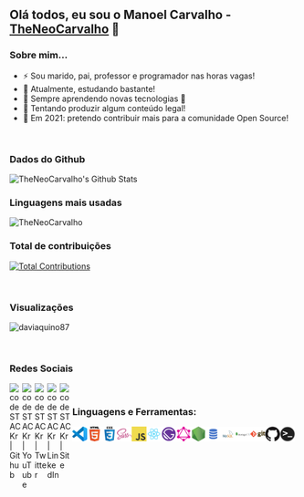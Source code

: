 ## Olá todos, eu sou o Manoel Carvalho - [TheNeoCarvalho][github] 👋

### Sobre mim...
- ⚡ Sou marido, pai, professor e programador nas horas vagas!
- 🔭 Atualmente, estudando bastante!
- 🌱 Sempre aprendendo novas tecnologias 🤣
- 👯 Tentando produzir algum conteúdo legal!
- 🥅 Em 2021: pretendo contribuir mais para a comunidade Open Source!

<br />

### Dados do Github
<img alt="TheNeoCarvalho's Github Stats" src="https://github-readme-stats.vercel.app/api?username=TheNeoCarvalho&show_icons=true&hide_border=true&theme=dark" />

### Linguagens mais usadas
<img alt="TheNeoCarvalho" src="https://github-readme-stats.vercel.app/api/top-langs/?username=theneocarvalho&layout=compact&theme=dark&title_color=268bd2" />

<br />

### Total de contribuições
[![Total Contributions](https://github-readme-streak-stats.herokuapp.com/?user=TheNeoCarvalho&layout=compact&theme=dracula&locale=pt-br&title_color=FFF)](https://github.com/anuraghazra/github-readme-stats)

<br />

### Visualizações
<p align="left"> <img src="https://komarev.com/ghpvc/?username=TheNeoCarvalho&label=Profile%20views&color=0e75b6&style=flat" alt="daviaquino87" /> </p>

<br />

### Redes Sociais
[<img align="left" alt="codeSTACKr | Github" width="22px" src="https://cdn.jsdelivr.net/npm/simple-icons@v3/icons/github.svg" />][github]
[<img align="left" alt="codeSTACKr | YouTube" width="22px" src="https://cdn.jsdelivr.net/npm/simple-icons@v3/icons/youtube.svg" />][youtube]
[<img align="left" alt="codeSTACKr | Twitter" width="22px" src="https://cdn.jsdelivr.net/npm/simple-icons@v3/icons/twitter.svg" />][twitter]
[<img align="left" alt="codeSTACKr | LinkedIn" width="22px" src="https://cdn.jsdelivr.net/npm/simple-icons@v3/icons/linkedin.svg" />][linkedin]
[<img align="left" alt="codeSTACKr | Site" width="22px" src="https://cdn.jsdelivr.net/npm/simple-icons@3.11.0/icons/gatsby.svg" />][site]

<br />

### Linguagens e Ferramentas:
<img align="left" alt="Visual Studio Code" width="26px" src="https://raw.githubusercontent.com/github/explore/80688e429a7d4ef2fca1e82350fe8e3517d3494d/topics/visual-studio-code/visual-studio-code.png" />

<img align="left" alt="HTML5" width="26px" src="https://raw.githubusercontent.com/github/explore/80688e429a7d4ef2fca1e82350fe8e3517d3494d/topics/html/html.png" />

<img align="left" alt="CSS3" width="26px" src="https://raw.githubusercontent.com/github/explore/80688e429a7d4ef2fca1e82350fe8e3517d3494d/topics/css/css.png" />

<img align="left" alt="Sass" width="26px" src="https://raw.githubusercontent.com/github/explore/80688e429a7d4ef2fca1e82350fe8e3517d3494d/topics/sass/sass.png" />

<img align="left" alt="JavaScript" width="26px" src="https://raw.githubusercontent.com/github/explore/80688e429a7d4ef2fca1e82350fe8e3517d3494d/topics/javascript/javascript.png" />

<img align="left" alt="React" width="26px" src="https://raw.githubusercontent.com/github/explore/80688e429a7d4ef2fca1e82350fe8e3517d3494d/topics/react/react.png" />

<img align="left" alt="Gatsby" width="26px" src="https://raw.githubusercontent.com/github/explore/e94815998e4e0713912fed477a1f346ec04c3da2/topics/gatsby/gatsby.png" />

<img align="left" alt="GraphQL" width="26px" src="https://raw.githubusercontent.com/github/explore/80688e429a7d4ef2fca1e82350fe8e3517d3494d/topics/graphql/graphql.png" />

<img align="left" alt="Node.js" width="26px" src="https://raw.githubusercontent.com/github/explore/80688e429a7d4ef2fca1e82350fe8e3517d3494d/topics/nodejs/nodejs.png" />

<img align="left" alt="SQL" width="26px" src="https://raw.githubusercontent.com/github/explore/80688e429a7d4ef2fca1e82350fe8e3517d3494d/topics/sql/sql.png" />

<img align="left" alt="MySQL" width="26px" src="https://raw.githubusercontent.com/github/explore/80688e429a7d4ef2fca1e82350fe8e3517d3494d/topics/mysql/mysql.png" />

<img align="left" alt="MongoDB" width="26px" src="https://raw.githubusercontent.com/github/explore/80688e429a7d4ef2fca1e82350fe8e3517d3494d/topics/mongodb/mongodb.png" />

<img align="left" alt="Git" width="26px" src="https://raw.githubusercontent.com/github/explore/80688e429a7d4ef2fca1e82350fe8e3517d3494d/topics/git/git.png" />

<img align="left" alt="GitHub" width="26px" src="https://raw.githubusercontent.com/github/explore/78df643247d429f6cc873026c0622819ad797942/topics/github/github.png" />

<img align="left" alt="HTML5" width="26px" src="https://raw.githubusercontent.com/github/explore/80688e429a7d4ef2fca1e82350fe8e3517d3494d/topics/terminal/terminal.png" />

[github]: https://github.com/TheNeoCarvalho
[twitter]: https://twitter.com/neo_carvalho
[youtube]: https://youtube.com/c/manoelcarvalho
[instagram]: https://instagram.com/manolocarvalho
[linkedin]: https://linkedin.com/in/franciscomanoelcarvalho
[site]: https://manolodev.tech
